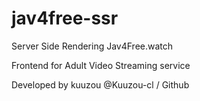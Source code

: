 # jav4free-ssr
Server Side Rendering Jav4Free.watch

Frontend for Adult Video Streaming service

Developed by kuuzou
@Kuuzou-cl / Github